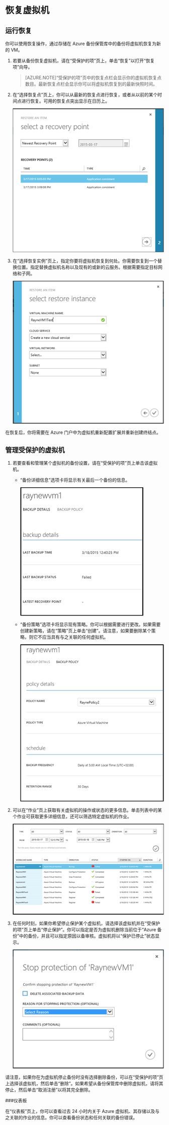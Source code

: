 
<properties
	pageTitle="Azure 备份 - 恢复虚拟机"
	description="了解如何恢复 Azure 虚拟机"
	services="backup"
	documentationCenter=""
	authors="aashishr"
	manager="shreeshd"
	editor=""/>

<tags ms.service="backup" ms.date="04/30/2015" wacn.date="06/16/2015"/>  

# 恢复虚拟机


## 运行恢复
你可以使用恢复操作，通过存储在 Azure 备份保管库中的备份将虚拟机恢复为新的 VM。

1. 若要从备份恢复虚拟机，请在“受保护的项”页上，单击“恢复”以打开“恢复项”向导。  

	>[AZURE.NOTE]“受保护的项”页中的恢复点栏会显示你的虚拟机恢复点数目。最新恢复点栏会显示你可以将虚拟机恢复到的最新快照时间。

2. 在“选择恢复点”页上，你可以从最新的恢复点进行恢复，或者从以前的某个时间点进行恢复。可用的恢复点突出显示在日历上。

	![选择恢复点](./media/backup-azure-restore-vms/backup-recovery1.png)

3.  在“选择恢复实例”页上，指定你要将虚拟机恢复到何处。你需要恢复到一个替换位置。指定替换虚拟机名称以及现有的或新的云服务。根据需要指定目标网络和子网。

	![恢复虚拟机](./media/backup-azure-restore-vms/backup-recover2.png)

在恢复后，你将需要在 Azure 门户中为虚拟机重新配置扩展并重新创建终结点。
 
## 管理受保护的虚拟机

1. 若要查看和管理某个虚拟机的备份设置，请在“受保护的项”页上单击该虚拟机。

	- “备份详细信息”选项卡将显示有关最后一个备份的信息。

		![虚拟机备份](./media/backup-azure-restore-vms/backup-vmdetails.png)

	- “备份策略”选项卡将显示现有策略。你可以根据需要进行更改。如果需要创建新策略，请在“策略”页上单击“创建”。请注意，如果要删除某个策略，则它不应当具有与之关联的任何虚拟机。

		![虚拟机策略](./media/backup-azure-restore-vms/backup-vmpolicy.png)

2. 可以在“作业”页上获取有关虚拟机的操作或状态的更多信息。单击列表中的某个作业可获取更多详细信息，还可以筛选特定虚拟机的作业。

	![作业](./media/backup-azure-restore-vms/backup-job.png)

3. 在任何时刻，如果你希望停止保护某个虚拟机，请选择该虚拟机并在“受保护的项”页上单击“停止保护”。你可以指定是否为虚拟机删除当前位于“Azure 备份”中的备份，并且可以指定原因以备审核。虚拟机将以“保护已停止”状态显示。

	![禁用保护](./media/backup-azure-restore-vms/backup-disable-protection.png)

 请注意，如果你在为虚拟机停止备份时没有选择删除备份，可以在“受保护的项”页上选择该虚拟机，然后单击“删除”。如果希望从备份保管库中删除虚拟机，请将其停止，然后单击“取消注册”以将其完全删除。

###仪表板

在“仪表板”页上，你可以查看过去 24 小时内关于 Azure 虚拟机、其存储以及与之关联的作业的信息。你可以查看备份状态和任何关联的备份错误。

<!---HONumber=60-->